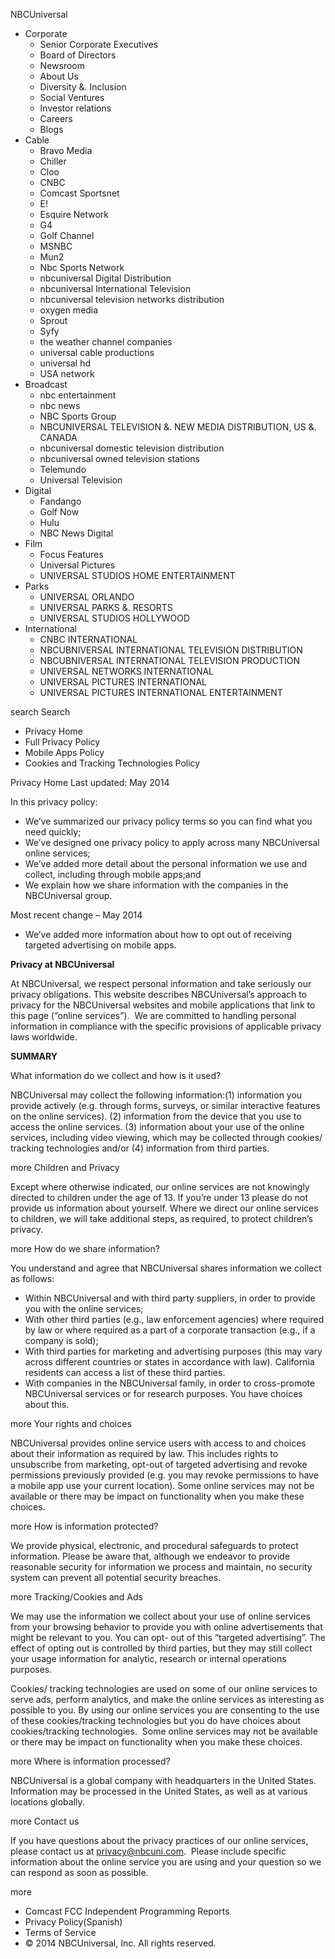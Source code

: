 NBCUniversal

*   Corporate
    *   Senior Corporate Executives
    *   Board of Directors
    *   Newsroom
    *   About Us
    *   Diversity &. Inclusion
    *   Social Ventures
    *   Investor relations
    *   Careers
    *   Blogs
*   Cable
    *   Bravo Media
    *   Chiller
    *   Cloo
    *   CNBC
    *   Comcast Sportsnet
    *   E!
    *   Esquire Network
    *   G4
    *   Golf Channel
    *   MSNBC
    *   Mun2
    *   Nbc Sports Network
    *   nbcuniversal Digital Distribution
    *   nbcuniversal International Television
    *   nbcuniversal television networks distribution
    *   oxygen media
    *   Sprout
    *   Syfy
    *   the weather channel companies
    *   universal cable productions
    *   universal hd
    *   USA network
*   Broadcast
    *   nbc entertainment
    *   nbc news
    *   NBC Sports Group
    *   NBCUNIVERSAL TELEVISION &. NEW MEDIA DISTRIBUTION, US &. CANADA
    *   nbcuniversal domestic television distribution
    *   nbcuniversal owned television stations
    *   Telemundo
    *   Universal Television
*   Digital
    *   Fandango
    *   Golf Now
    *   Hulu
    *   NBC News Digital
*   Film
    *   Focus Features
    *   Universal Pictures
    *   UNIVERSAL STUDIOS HOME ENTERTAINMENT
*   Parks
    *   UNIVERSAL ORLANDO
    *   UNIVERSAL PARKS &. RESORTS
    *   UNIVERSAL STUDIOS HOLLYWOOD
*   International
    *   CNBC INTERNATIONAL
    *   NBCUBNIVERSAL INTERNATIONAL TELEVISION DISTRIBUTION
    *   NBCUBNIVERSAL INTERNATIONAL TELEVISION PRODUCTION
    *   UNIVERSAL NETWORKS INTERNATIONAL
    *   UNIVERSAL PICTURES INTERNATIONAL
    *   UNIVERSAL PICTURES INTERNATIONAL ENTERTAINMENT

search Search

*   Privacy Home
*   Full Privacy Policy
*   Mobile Apps Policy
*   Cookies and Tracking Technologies Policy

Privacy Home Last updated: May 2014

In this privacy policy:

*   We’ve summarized our privacy policy terms so you can find what you need quickly;
*   We’ve designed one privacy policy to apply across many NBCUniversal online services;
*   We’ve added more detail about the personal information we use and collect, including through mobile apps;and
*   We explain how we share information with the companies in the NBCUniversal group.

Most recent change – May 2014

*   We’ve added more information about how to opt out of receiving targeted advertising on mobile apps.

**Privacy at NBCUniversal**

At NBCUniversal, we respect personal information and take seriously our privacy obligations. This website describes NBCUniversal’s approach to privacy for the NBCUniversal websites and mobile applications that link to this page (“online services”).  We are committed to handling personal information in compliance with the specific provisions of applicable privacy laws worldwide.

**SUMMARY**

What information do we collect and how is it used?

NBCUniversal may collect the following information:(1) information you provide actively (e.g. through forms, surveys, or similar interactive features on the online services). (2) information from the device that you use to access the online services. (3) information about your use of the online services, including video viewing, which may be collected through cookies/ tracking technologies and/or (4) information from third parties.

more Children and Privacy

Except where otherwise indicated, our online services are not knowingly directed to children under the age of 13. If you’re under 13 please do not provide us information about yourself. Where we direct our online services to children, we will take additional steps, as required, to protect children’s privacy.

more How do we share information?

You understand and agree that NBCUniversal shares information we collect as follows:

*   Within NBCUniversal and with third party suppliers, in order to provide you with the online services;
*   With other third parties (e.g., law enforcement agencies) where required by law or where required as a part of a corporate transaction (e.g., if a company is sold);
*   With third parties for marketing and advertising purposes (this may vary across different countries or states in accordance with law). California residents can access a list of these third parties.
*   With companies in the NBCUniversal family, in order to cross-promote NBCUniversal services or for research purposes. You have choices about this.

more Your rights and choices

NBCUniversal provides online service users with access to and choices about their information as required by law. This includes rights to unsubscribe from marketing, opt-out of targeted advertising and revoke permissions previously provided (e.g. you may revoke permissions to have a mobile app use your current location). Some online services may not be available or there may be impact on functionality when you make these choices.

more How is information protected?

We provide physical, electronic, and procedural safeguards to protect information. Please be aware that, although we endeavor to provide reasonable security for information we process and maintain, no security system can prevent all potential security breaches.

more Tracking/Cookies and Ads

We may use the information we collect about your use of online services from your browsing behavior to provide you with online advertisements that might be relevant to you. You can opt- out of this “targeted advertising”. The effect of opting out is controlled by third parties, but they may still collect your usage information for analytic, research or internal operations purposes.

Cookies/ tracking technologies are used on some of our online services to serve ads, perform analytics, and make the online services as interesting as possible to you. By using our online services you are consenting to the use of these cookies/tracking technologies but you do have choices about cookies/tracking technologies.  Some online services may not be available or there may be impact on functionality when you make these choices.

more Where is information processed?

NBCUniversal is a global company with headquarters in the United States. Information may be processed in the United States, as well as at various locations globally.

more Contact us

If you have questions about the privacy practices of our online services, please contact us at privacy@nbcuni.com.  Please include specific information about the online service you are using and your question so we can respond as soon as possible.

more

*   Comcast FCC Independent Programming Reports
*   Privacy Policy(Spanish)
*   Terms of Service
*   © 2014 NBCUniversal, Inc. All rights reserved.
